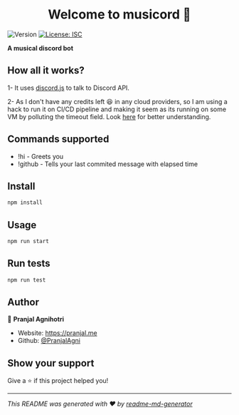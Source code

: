 <h1 align="center">Welcome to musicord 👋</h1>
<p>
  <img alt="Version" src="https://user-images.githubusercontent.com/26196076/128060383-de8ce577-1042-4362-aeaa-be334b776ecd.png" />
  <a href="#" target="_blank">
    <img alt="License: ISC" src="https://img.shields.io/badge/License-ISC-yellow.svg" />
  </a>
</p>

**A musical discord bot**

## How all it works?

1- It uses [discord.js](https://discord.js.org/#/) to talk to Discord API.

2- As I don't have any credits left 😆 in any cloud providers, so I am using a hack to run it on CI/CD pipeline and making it seem as its running on some VM by polluting the timeout field. Look [here](https://github.com/PranjalAgni/Musicord/blob/master/.github/workflows/) for better understanding.

## Commands supported

- !hi - Greets you
- !github - Tells your last commited message with elapsed time

## Install

```sh
npm install
```

## Usage

```sh
npm run start
```

## Run tests

```sh
npm run test
```

## Author

👤 **Pranjal Agnihotri**

- Website: https://pranjal.me
- Github: [@PranjalAgni](https://github.com/PranjalAgni)

## Show your support

Give a ⭐️ if this project helped you!

---

_This README was generated with ❤️ by [readme-md-generator](https://github.com/kefranabg/readme-md-generator)_
